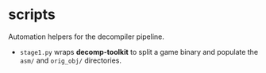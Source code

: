 # scripts

Automation helpers for the decompiler pipeline.

- `stage1.py` wraps **decomp-toolkit** to split a game binary and populate the `asm/` and `orig_obj/` directories.
